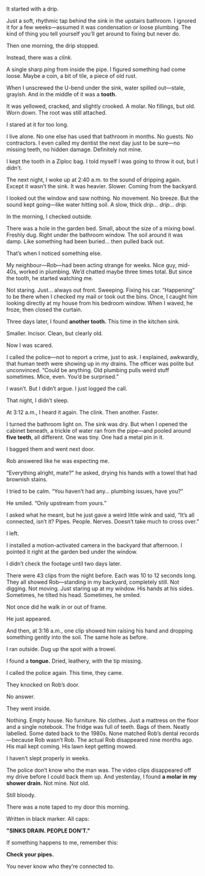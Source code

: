 It started with a drip.

Just a soft, rhythmic tap behind the sink in the upstairs bathroom. I ignored it for a few weeks—assumed it was condensation or loose plumbing. The kind of thing you tell yourself you’ll get around to fixing but never do.

Then one morning, the drip stopped.

Instead, there was a *clink.*

A single sharp *ping* from inside the pipe. I figured something had come loose. Maybe a coin, a bit of tile, a piece of old rust.

When I unscrewed the U-bend under the sink, water spilled out—stale, grayish. And in the middle of it was a **tooth**.

It was yellowed, cracked, and slightly crooked. A molar. No fillings, but old. Worn down. The root was still attached.

I stared at it for too long.

I live alone. No one else has used that bathroom in months. No guests. No contractors. I even called my dentist the next day just to be sure—no missing teeth, no hidden damage. Definitely not mine.

I kept the tooth in a Ziploc bag. I told myself I was going to throw it out, but I didn’t.

The next night, I woke up at 2:40 a.m. to the sound of dripping again. Except it wasn’t the sink. It was heavier. Slower. Coming from the backyard.

I looked out the window and saw nothing. No movement. No breeze. But the sound kept going—like water hitting soil. A slow, thick *drip… drip… drip.*

In the morning, I checked outside.

There was a hole in the garden bed. Small, about the size of a mixing bowl. Freshly dug. Right under the bathroom window. The soil around it was damp. Like something had been buried… then pulled back out.

That’s when I noticed something else.

My neighbour—Rob—had been acting strange for weeks. Nice guy, mid-40s, worked in plumbing. We’d chatted maybe three times total. But since the tooth, he started watching me.

Not staring. Just… always out front. Sweeping. Fixing his car. “Happening” to be there when I checked my mail or took out the bins. Once, I caught him looking directly at my house from his bedroom window. When I waved, he froze, then closed the curtain.

Three days later, I found **another tooth.** This time in the kitchen sink.

Smaller. Incisor. Clean, but clearly old.

Now I was scared.

I called the police—not to report a crime, just to ask. I explained, awkwardly, that human teeth were showing up in my drains. The officer was polite but unconvinced. “Could be anything. Old plumbing pulls weird stuff sometimes. Mice, even. You’d be surprised.”

I wasn’t. But I didn’t argue. I just logged the call.

That night, I didn’t sleep.

At 3:12 a.m., I heard it again. The clink. Then another. Faster.

I turned the bathroom light on. The sink was dry. But when I opened the cabinet beneath, a trickle of water ran from the pipe—and pooled around **five teeth**, all different. One was tiny. One had a metal pin in it.

I bagged them and went next door.

Rob answered like he was expecting me.

“Everything alright, mate?” he asked, drying his hands with a towel that had brownish stains.

I tried to be calm. “You haven’t had any… plumbing issues, have you?”

He smiled. “Only upstream from yours.”

I asked what he meant, but he just gave a weird little wink and said, “It’s all connected, isn’t it? Pipes. People. Nerves. Doesn’t take much to cross over.”

I left.

I installed a motion-activated camera in the backyard that afternoon. I pointed it right at the garden bed under the window.

I didn’t check the footage until two days later.

There were 43 clips from the night before. Each was 10 to 12 seconds long. They all showed Rob—standing in my backyard, completely still. Not digging. Not moving. Just staring up at my window. His hands at his sides. Sometimes, he tilted his head. Sometimes, he smiled.

Not once did he walk in or out of frame.

He just appeared.

And then, at 3:16 a.m., one clip showed him raising his hand and dropping something gently into the soil. The same hole as before.

I ran outside. Dug up the spot with a trowel.

I found a **tongue.** Dried, leathery, with the tip missing.

I called the police again. This time, they came.

They knocked on Rob’s door.

No answer.

They went inside.

Nothing. Empty house. No furniture. No clothes. Just a mattress on the floor and a single notebook. The fridge was full of teeth. Bags of them. Neatly labelled. Some dated back to the 1980s. None matched Rob’s dental records—because Rob wasn’t Rob. The actual Rob disappeared nine months ago. His mail kept coming. His lawn kept getting mowed.

I haven’t slept properly in weeks.

The police don’t know who the man was. The video clips disappeared off my drive before I could back them up. And yesterday, I found **a molar in my shower drain.** Not mine. Not old.

Still bloody.

There was a note taped to my door this morning.

Written in black marker. All caps:

**"SINKS DRAIN. PEOPLE DON’T."**

If something happens to me, remember this:

**Check your pipes.**

You never know who they’re connected to.